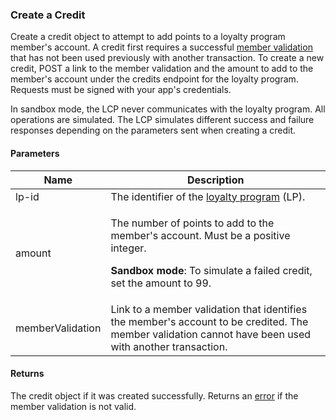 ### Create a Credit

Create a credit object to attempt to add points to a loyalty program member's account. A credit first requires a successful [member validation](#member-validations) that has not been used previously with another transaction. To create a new credit, POST a link to the member validation and the amount to add to the member's account under the credits endpoint for the loyalty program. Requests must be signed with your app's credentials.

In sandbox mode, the LCP never communicates with the loyalty program. All operations are simulated. The LCP simulates different success and failure responses depending on the parameters sent when creating a credit.

#### Parameters

<table>
    <thead>
        <tr>
            <th>Name</th>
            <th>Description</th>
        </tr>
    </thead>
    <tbody>
        <tr>
            <td>lp-id</td>
            <td>The identifier of the <a href="#loyalty-programs">loyalty program</a> (LP).</td>
        </tr>
        <tr>
            <td>amount</td>
            <td><p>The number of points to add to the member's account. Must be a positive integer.</p>
            <p><strong>Sandbox mode</strong>: To simulate a failed credit, set the amount to 99.</p></td>
        </tr>
        <tr>
            <td>memberValidation</td>
            <td>Link to a member validation that identifies the member's account to be credited. The member validation cannot have been used with another transaction.</td>
        </tr>
    </tbody>
</table>

#### Returns

The credit object if it was created successfully. Returns an [error](./?doc=reference-manual#errors) if the member validation is not valid.








